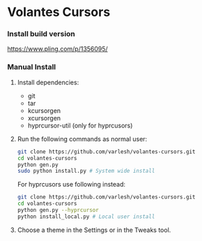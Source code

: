 # Volantes Cursors

### Install build version

https://www.pling.com/p/1356095/

### Manual Install

1. Install dependencies:
   - git
   - tar
   - kcursorgen
   - xcursorgen
   - hyprcursor-util (only for hyprcusors)

2. Run the following commands as normal user:

   ```bash
   git clone https://github.com/varlesh/volantes-cursors.git
   cd volantes-cursors
   python gen.py
   sudo python install.py # System wide install
   ```

   For hyprcusors use following instead:

   ```bash
   git clone https://github.com/varlesh/volantes-cursors.git
   cd volantes-cursors
   python gen.py --hyprcursor
   python install_local.py # Local user install
   ```

3. Choose a theme in the Settings or in the Tweaks tool.
